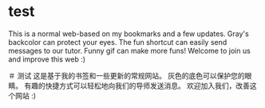 # test
This is a normal web-based on my bookmarks and a few updates.
Gray's backcolor can protect your eyes.
The fun shortcut can easily send messages to our tutor.
Funny gif can make more funs!
Welcome to join us and improve this web :)

＃ 测试
这是基于我的书签和一些更新的常规网站。
灰色的底色可以保护您的眼睛。
有趣的快捷方式可以轻松地向我们的导师发送消息。
欢迎加入我们，改善这个网站 :)

